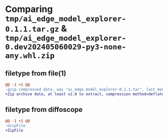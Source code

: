 # Comparing `tmp/ai_edge_model_explorer-0.1.1.tar.gz` & `tmp/ai_edge_model_explorer-0.dev202405060029-py3-none-any.whl.zip`

## filetype from file(1)

```diff
@@ -1 +1 @@
-gzip compressed data, was "ai_edge_model_explorer-0.1.1.tar", last modified: Mon May 20 23:20:07 2024, max compression
+Zip archive data, at least v2.0 to extract, compression method=deflate
```

## filetype from diffoscope

```diff
@@ -1 +1 @@
-GzipFile
+ZipFile
```

